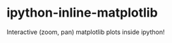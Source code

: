 ipython-inline-matplotlib
=========================

Interactive (zoom, pan) matplotlib plots inside ipython!
